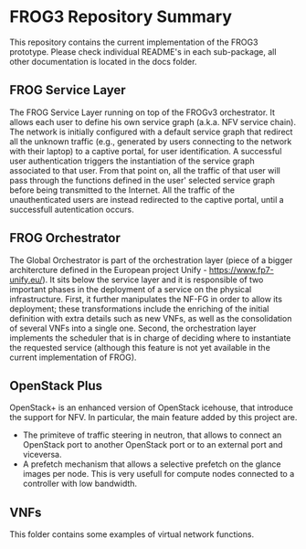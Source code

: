#  FROG3 Repository Summary
This repository contains the current implementation of the FROG3 prototype.
Please check individual README's in each sub-package, all other documentation is located in the docs folder.

## FROG Service Layer
The FROG Service Layer running on top of the FROGv3 orchestrator. It allows each user to define his own service graph (a.k.a. NFV service chain). The network is initially configured with a default service graph that redirect all the unknown traffic (e.g., generated by users connecting to the network with their laptop) to a captive portal, for user identification. A successful user authentication triggers the instantiation of the service graph associated to that user. From that point on, all the traffic of that user will pass through the functions defined in the user' selected service graph before being transmitted to the Internet. All the traffic of the unauthenticated users are instead redirected to the captive portal, until a successfull autentication occurs.

## FROG Orchestrator
The Global Orchestrator is part of the orchestration layer (piece of a bigger architercture defined in the European project Unify - https://www.fp7-unify.eu/). It sits below the service layer and it is responsible of two important phases in the deployment of a service on the physical infrastructure. First, it further manipulates the NF-FG in order to allow its deployment; these transformations include the enriching of the initial definition with extra details such as new VNFs, as well as the consolidation of several VNFs into a single one. Second, the orchestration layer implements the scheduler that is in charge of deciding where to instantiate the requested service (although this feature is not yet available in the current implementation of FROG).

## OpenStack Plus
OpenStack+ is an enhanced version of OpenStack icehouse, that introduce the support for NFV. In particular, the main feature added by this project are.
- The primiteve of traffic steering in neutron, that allows to connect an OpenStack port to another OpenStack port or to an external port and viceversa.
- A prefetch mechanism that allows a selective prefetch on the glance images per node. This is very usefull for compute nodes connected to a controller with low bandwidth.

## VNFs
This folder contains some examples of virtual network functions.